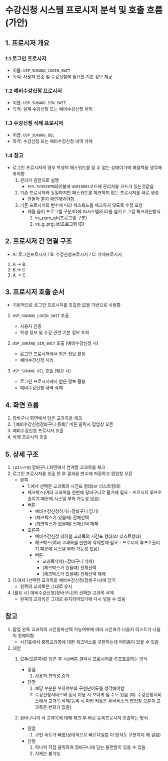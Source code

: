 
# 수강신청 시스템 프로시저 분석 및 호출 흐름(가안)

## 1. 프로시저 개요

### 1.1 로그인 프로시저
- 이름: `USP_SUKANG_LOGIN_SWIT`
- 목적: 사용자 인증 및 수강신청에 필요한 기본 정보 제공

### 1.2 예비수강신청 프로시저
- 이름: `USP_SUKANG_SIN_SWIT`
- 목적: 실제 수강신청 또는 예비수강신청 처리

### 1.3 수강신청 삭제 프로시저
- 이름: `USP_SUKANG_DEL`
- 목적: 수강신청 또는 예비수강신청 내역 삭제

### 1.4 참고
- 로그인 프로시저의 경우 학생의 패스워드를 알 수 없는 상태이기에 해결책을 생각해봐야함
	1. 관리자 권한으로 실행
		- `SYS.SYS020TB`테이블에 `UG010001`코드에 관리자용 코드가 있는것같음
	2. 기존 프로시저와 동일하지만 패스워드를 체크하지 않는 프로시저를 새로 생성
		- 만들어 줄지 확인해봐야함
	3. 기존 프로시저의 변수에 따라 패스워드를 체크하지 않도록 수정 요청
		- 예를 들어 프로그램 구분/ID에 AI시스템의 ID를 넘기고 그걸 체크하는방식
			1. vs_pgm_gb(프로그램 구분)
			2. vs_g_prg_id(프로그램 ID)

## 2. 프로시저 간 연결 구조

- A: 로그인프로시저 / B: 수강신청프로시저 / C: 삭제프로시저
1.  A -> B
2.  B -> C
3.  A -> C
## 3. 프로시저 호출 순서

- 기본적으로 로그인 프로시저를 호출한 값을 기반으로 사용함
1. `USP_SUKANG_LOGIN_SWIT` 호출
	- 사용자 인증
	- 학생 정보 및 수강 관련 기본 정보 조회

2. `USP_SUKANG_SIN_SWIT` 호출 (예비수강신청 시)
	- 로그인 프로시저에서 받은 정보 활용
	- 예비수강신청 처리

3. `USP_SUKANG_DEL` 호출 (필요 시)
	- 로그인 프로시저에서 받은 정보 활용
	- 예비수강신청 내역 삭제

## 4. 화면 흐름

1. 장바구니 화면에서 담은 교과목을 체크
2. `[예비수강신청장바구니 등록]' 버튼 클릭시 팝업창 오픈
3. 예비수강신청 프로시저 호출
4. 삭제 프로시저 호출

## 5. 상세 구조

1. `[AI시스템]`장바구니 화면에서 연계할 교과목을 체크
2. 로그인 프로시저를 호출 한 후 결과을 변수에 저장하고 팝업창 오픈
	- 왼쪽
	     - 1.에서 선택한 교과목의 시간표 형태(or 리스트형태) 
	     - 체크박스(여러 교과목을 한번에 장바구니로 옮기때 필요 -  프로시저 루프호출이기 때문에 시스템 부하 가능성 있음)
	     - 버튼
		     - 예비수강신청하기(=장바구니 담기)
		     - (체크박스가 있을때) 전체선택
		     - (체크박스가 있을때) 전체선택 해제	       
	   - 오른쪽
		   - 예비수간신청 테이블 교과목의 시간표 형태(or 리스트형태)
		   - 체크박스(여러 교과목을 한번에 삭제할때 필요 -  프로시저 루프호출이기 때문에 시스템 부하 가능성 있음)
		   - 버튼
			   - 교과목삭제(=장바구니 삭제)
			   - (체크박스가 있을때) 전체선택
			   - (체크박스가 있을때) 전체선택 해제
3. (1.에서 )선택한 교과목을 예비수강신청(장바구니)에 담기
	- 왼쪽의 교과목은 그대로 유지
1. (필요 시) 예비수강신청(장바구니)의 선택한 교과목 삭제
	- 왼쪽의 교과목은 그대로 유지되어있기에 다시 넣을 수 있음


## 참고

1. 팝업 왼쪽 교과목의 시간중복선택 가능여부에 따라 시간표가 나을지 리스트가 나을지 정해야함
	- 시간표에서 중복교과목에 대한 체크박스를 구현하는데 어려움이 있을 수 있음
2. 대안
	1. 모두(오른쪽에) 담은 후 `저장`버튼 클릭시 프로시저를 루프호출하는 방식
		- 장점
			1. 사용자 편의성 증가
		- 단점
			1. 해당 부분은 부하여부와 구현난이도를 생각해야함
			2. 수강신청서비스와 동시 이용 시 꼬이게 될 수도 있음
			  (예: 수강신청서비스에서 교과목 삭제/등록 시 미리 켜놓은 AI서비스의 팝업창 오른쪽 교과목은 변화가 없음)
			  
	2. 장바구니의 각 교과목에 대해 체크 후 바로 등록프로시저 호출하는 방식
		- 장점
			1. 구현 속도가 빠름(상대적으로 빠르다일뿐 이 방식도 구현까지 꽤 걸림)
		- 단점
			1. 하나씩 직접 클릭하여 장바구니에 담는 불편함이 있을 수 있음
			2. 삭제는 불가능
	